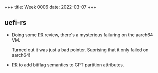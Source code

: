 +++
title: Week 0006
date: 2022-03-07
+++

## uefi-rs

* Doing some [PR](https://github.com/rust-osdev/uefi-rs/pull/386)
  review, there's a mysterious failuring on the aarch64 VM.
  
  Turned out it was just a bad pointer. Suprising that it only failed on
  aarch64!

* [PR](https://github.com/rust-osdev/uefi-rs/pull/388) to add bitflag
  semantics to GPT partition attributes.
